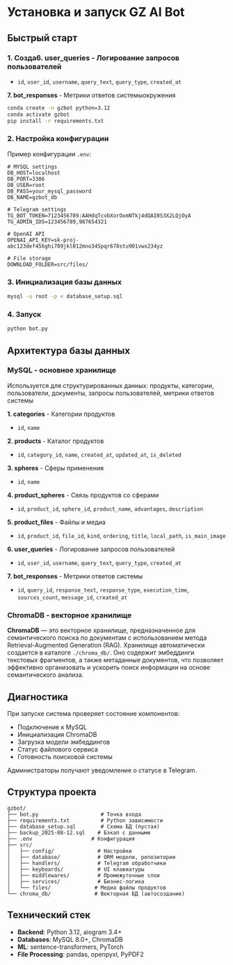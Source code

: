 # Установка и запуск GZ AI Bot

## Быстрый старт

### 1. Созда**6. user_queries** - Логирование запросов пользователей
- `id`, `user_id`, `username`, `query_text`, `query_type`, `created_at`

**7. bot_responses** - Метрики ответов системыокружения
```bash
conda create -n gzbot python=3.12
conda activate gzbot
pip install -r requirements.txt
```

### 2. Настройка конфигурации
Пример конфигурации `.env`:
```env
# MYSQL settings
DB_HOST=localhost
DB_PORT=3306
DB_USER=root
DB_PASS=your_mysql_password
DB_NAME=gzbot_db

# Telegram settings
TG_BOT_TOKEN=7123456789:AAHdqTcvbXorOxmNTkj4dQAI0S3X2LQjOyA
TG_ADMIN_IDS=123456789,987654321

# OpenAI API
OPENAI_API_KEY=sk-proj-abc123def456ghi789jkl012mno345pqr678stu901vwx234yz

# File storage
DOWNLOAD_FOLDER=src/files/
```

### 3. Инициализация базы данных
```bash
mysql -u root -p < database_setup.sql
```

### 4. Запуск
```bash
python bot.py
```

## Архитектура базы данных

### MySQL - основное хранилище
Используется для структурированных данных: продукты, категории, пользователи, документы, запросы пользователей, метрики ответов системы

**1. categories** - Категории продуктов
- `id`, `name`

**2. products** - Каталог продуктов  
- `id`, `category_id`, `name`, `created_at`, `updated_at`, `is_deleted`

**3. spheres** - Сферы применения
- `id`, `name`

**4. product_spheres** - Связь продуктов со сферами
- `id`, `product_id`, `sphere_id`, `product_name`, `advantages`, `description`

**5. product_files** - Файлы и медиа
- `id`, `product_id`, `file_id`, `kind`, `ordering`, `title`, `local_path`, `is_main_image`

**6. user_queries** - Логирование запросов пользователей
- `id`, `user_id`, `username`, `query_text`, `query_type`, `created_at`

**7. bot_responses** - Метрики ответов системы
- `id`, `query_id`, `response_text`, `response_type`, `execution_time`, `sources_count`, `message_id`, `created_at`

### ChromaDB - векторное хранилище
**ChromaDB** — это векторное хранилище, предназначенное для семантического поиска по документам с использованием метода Retrieval-Augmented Generation (RAG). Хранилище автоматически создается в каталоге `./chroma_db/`. Оно содержит эмбеддинги текстовых фрагментов, а также метаданные документов, что позволяет эффективно организовать и ускорить поиск информации на основе семантического анализа.

## Диагностика

При запуске система проверяет состояние компонентов:
- Подключение к MySQL
- Инициализация ChromaDB  
- Загрузка модели эмбеддингов
- Статус файлового сервиса
- Готовность поисковой системы

Администраторы получают уведомление о статусе в Telegram.

## Структура проекта

```
gzbot/
├── bot.py                    # Точка входа
├── requirements.txt          # Python зависимости  
├── database_setup.sql        # Схема БД (пустая)
├── backup_2025-08-12.sql    # Бэкап с данными
├── .env                   # Конфигурация
├── src/
│   ├── config/              # Настройки
│   ├── database/            # ORM модели, репозитории
│   ├── handlers/            # Telegram обработчики
│   ├── keyboards/           # UI клавиатуры
│   ├── middlewares/         # Промежуточные слои
│   ├── services/            # Бизнес-логика
│   └── files/              # Медиа файлы продуктов
└── chroma_db/              # Векторная БД (автосоздание)
```

## Технический стек

- **Backend**: Python 3.12, aiogram 3.4+
- **Databases**: MySQL 8.0+, ChromaDB
- **ML**: sentence-transformers, PyTorch
- **File Processing**: pandas, openpyxl, PyPDF2

